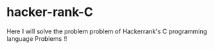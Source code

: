 # hacker-rank-C

Here I will solve the problem problem of Hackerrank's C programming language Problems !!
